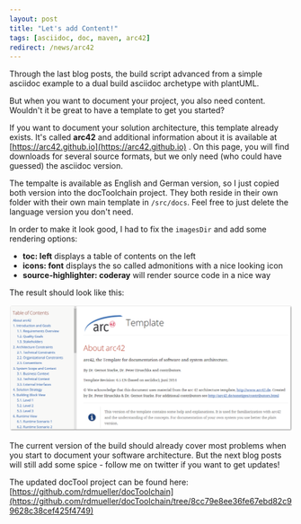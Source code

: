 ```yaml
---
layout: post
title: "Let's add Content!"
tags: [asciidoc, doc, maven, arc42]
redirect: /news/arc42
---
```


Through the last blog posts, the build script advanced from a simple asciidoc example to a dual build asciidoc archetype with plantUML.

But when you want to document your project, you also need content. Wouldn't it be great to have a template to get you started?

If you want to document your solution architecture, this template already exists. It's called **arc42** and additional information about it is available at [https://arc42.github.io](https://arc42.github.io) . On this page, you will find downloads for several source formats, but we only need (who could have guessed) the asciidoc version.

The tempalte is available as English and German version, so I just copied both version into the docToolchain project. They both reside in their own folder with their own main template in `/src/docs`. Feel free to just delete the language version you don't need.

In order to make it look good, I had to fix the `imagesDir` and add some rendering options: 

- **toc: left** displays a table of contents on the left
- **icons: font** displays the so called admonitions with a nice looking icon
- **source-highlighter: coderay** will render source code in a nice way

The result should look like this:

<div> <img src="../images/arc42_sample.png" style="max-width: 100%" /> </div>

The current version of the build should already cover most problems when you start to document your software architecture. But the next blog posts will still add some spice - follow me on twitter if you want to get updates!

The updated docTool project can be found here:  [https://github.com/rdmueller/docToolchain](https://github.com/rdmueller/docToolchain/tree/8cc79e8ee36fe67ebd82c99628c38cef425f4749)
